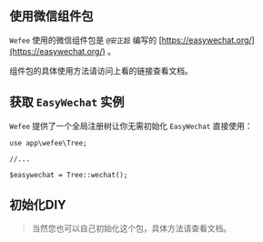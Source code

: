 ## 使用微信组件包

`Wefee` 使用的微信组件包是 `@安正超` 编写的 [https://easywechat.org/](https://easywechat.org/) 。

组件包的具体使用方法请访问上看的链接查看文档。

## 获取 `EasyWechat` 实例

`Wefee` 提供了一个全局注册树让你无需初始化 `EasyWechat` 直接使用：

```
use app\wefee\Tree;

//...

$easywechat = Tree::wechat();

```

## 初始化DIY

> 当然您也可以自己初始化这个包，具体方法请查看文档。


